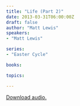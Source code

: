 ```yaml
---
title: "Life (Part 2)"
date: 2013-03-31T06:00:00Z
draft: false
author: "Matt Lewis"
speakers:
- "Matt Lewis"

series:
- "Easter Cycle"

books:

topics:

---
```

[Download audio.](https://s3.amazonaws.com/highway/sermons/2013_03/31_Life_Part_2.mp3)